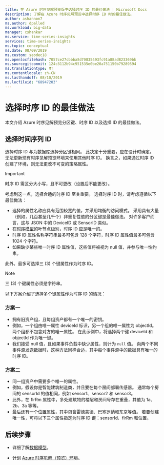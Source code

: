 ```yaml
---
title: 在 Azure 时序见解预览版中选择时序 ID 的最佳做法 | Microsoft Docs
description: 了解在 Azure 时序见解预览中选择时序 ID 时的最佳做法。
author: ashannon7
ms.author: dpalled
ms.workload: big-data
manager: cshankar
ms.service: time-series-insights
services: time-series-insights
ms.topic: conceptual
ms.date: 08/09/2019
ms.custom: seodec18
ms.openlocfilehash: 7057ce27cbbba8d70835493fc91a88ad823369bb
ms.sourcegitcommit: 124c3112b94c951535e0be20a751150b79289594
ms.translationtype: MT
ms.contentlocale: zh-CN
ms.lasthandoff: 08/10/2019
ms.locfileid: "68947203"
---
```

# <a name="best-practices-for-choosing-a-time-series-id"></a>选择时序 ID 的最佳做法

本文介绍 Azure 时序见解预览分区键、时序 ID 以及选择 ID 的最佳做法。

## <a name="choose-a-time-series-id"></a>选择时间序列 ID

选择时序 ID 与为数据库选择分区键相同。 此决定十分重要，应在设计时确定。 无法更新现有时序见解预览环境来使用其他时序 ID。 换言之，如果通过时序 ID 创建了环境，则无法更改不可变的策略属性。

> [!IMPORTANT]
> 时序 ID 需区分大小写，且不可更改（设置后不能更改）。

考虑到这一点，选择合适的时序 ID 至关重要。 选择时序 ID 时，请考虑遵循以下最佳做法：

* 选择的属性名称应具有范围较宽的值，并采用均衡的访问模式。 采用具有大量（例如，几百甚至几千个）非重复性值的分区键是最佳做法。 对许多客户而言，这与 JSON 中的 DeviceID 或 SensorID 类似。
* 在[时序模型](./time-series-insights-update-tsm.md)的叶节点级别，时序 ID 应是唯一的。
* 时序 ID 属性名称字符串最多可包含 128 个字符，时序 ID 属性值最多可包含 1024 个字符。
* 如果缺少某些唯一时序 ID 属性值，这些值将被视为 null 值，并参与唯一性约束。

此外，最多可选择三 (3) 个键属性作为时序 ID。

  > [!NOTE]
  > 三 (3) 个键属性必须是字符串。

以下方案介绍了选择多个键属性作为时序 ID 的情况：  

### <a name="scenario-one"></a>方案一

* 拥有旧资产组，且每组资产都有一个唯一的密钥。
* 例如，一个组由唯一属性 deviceId 标识，另一个组的唯一属性为 objectId。 两个组都不包含对方的唯一属性。 在此示例中，将选择两个键 deviceId 和 objectId 作为唯一键。
* 我们接受 null 值，且如果事件负载中缺少属性，则计为 `null` 值。 向两个不同事件源发送数据时，这种方法同样合适，其中每个事件源中的数据具有唯一的时序 ID。

### <a name="scenario-two"></a>方案二

* 同一组资产中需要多个唯一的属性。 
* 例如，假设你是智能建筑制造商，并且要在每个房间部署传感器。 通常每个房间的 sensorId 的值相同，例如 sensor1、sensor2 和 sensor3。
* 此外，在 flrRm 属性中，多处建筑物的楼层和房间号存在重叠，其值为 1a、2b、3a 等等。
* 最后还有一个位置属性，其中包含雷德蒙德、巴塞罗纳和东京等值。 若要创建唯一性，可将以下三个属性指定为时序 ID 键：sensorId、flrRm 和位置。

## <a name="next-steps"></a>后续步骤

* 详细了解[数据模型](./time-series-insights-update-tsm.md)。

* 计划 [Azure 时序见解（预览）环境](./time-series-insights-update-plan.md)。